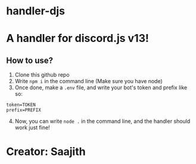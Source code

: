 # handler-djs
A handler for discord.js v13!
=======

## How to use?

1. Clone this github repo
2. Write `npm i` in the command line (Make sure you have node)
3. Once done, make a `.env` file, and write your bot's token and prefix like so:
```
token=TOKEN
prefix=PREFIX
```
4. Now, you can write `node .` in the command line, and the handler should work just fine!

Creator: Saajith
=======
